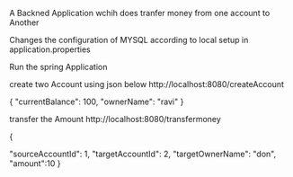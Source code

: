 
A Backned Application wchih does tranfer money from one account to Another 







Changes the configuration of MYSQL according to local setup in application.properties

Run the spring Application

create two Account using json below http://localhost:8080/createAccount

{ "currentBalance": 100, "ownerName": "ravi" }

transfer the Amount http://localhost:8080/transfermoney

{

"sourceAccountId": 1,
"targetAccountId": 2,
"targetOwnerName": "don",
"amount":10
}
